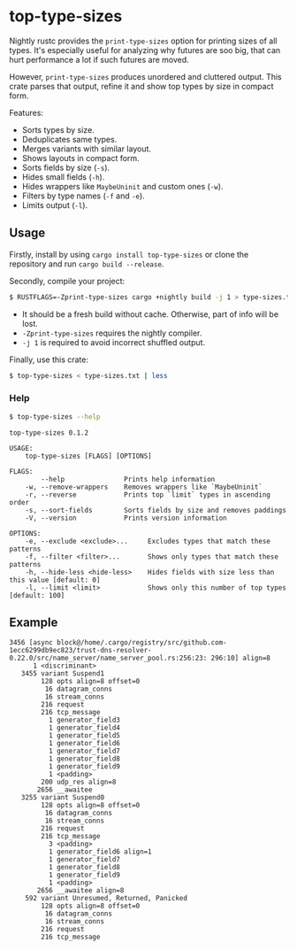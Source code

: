 # top-type-sizes

Nightly rustc provides the `print-type-sizes` option for printing sizes of all types. It's especially useful for analyzing why futures are soo big, that can hurt performance a lot if such futures are moved.

However, `print-type-sizes` produces unordered and cluttered output. This crate parses that output, refine it and show top types by size in compact form.

Features:
* Sorts types by size.
* Deduplicates same types.
* Merges variants with similar layout.
* Shows layouts in compact form.
* Sorts fields by size (`-s`).
* Hides small fields (`-h`).
* Hides wrappers like `MaybeUninit` and custom ones (`-w`).
* Filters by type names (`-f` and `-e`).
* Limits output (`-l`).

## Usage
Firstly, install by using `cargo install top-type-sizes` or clone the repository and run `cargo build --release`.

Secondly, compile your project:
```sh
$ RUSTFLAGS=-Zprint-type-sizes cargo +nightly build -j 1 > type-sizes.txt
```
* It should be a fresh build without cache. Otherwise, part of info will be lost.
* `-Zprint-type-sizes` requires the nightly compiler.
* `-j 1` is required to avoid incorrect shuffled output.

Finally, use this crate:
```sh
$ top-type-sizes < type-sizes.txt | less
```

### Help

```sh
$ top-type-sizes --help
```

```
top-type-sizes 0.1.2

USAGE:
    top-type-sizes [FLAGS] [OPTIONS]

FLAGS:
        --help               Prints help information
    -w, --remove-wrappers    Removes wrappers like `MaybeUninit`
    -r, --reverse            Prints top `limit` types in ascending order
    -s, --sort-fields        Sorts fields by size and removes paddings
    -V, --version            Prints version information

OPTIONS:
    -e, --exclude <exclude>...     Excludes types that match these patterns
    -f, --filter <filter>...       Shows only types that match these patterns
    -h, --hide-less <hide-less>    Hides fields with size less than this value [default: 0]
    -l, --limit <limit>            Shows only this number of top types [default: 100]
```

## Example
```
3456 [async block@/home/.cargo/registry/src/github.com-1ecc6299db9ec823/trust-dns-resolver-0.22.0/src/name_server/name_server_pool.rs:256:23: 296:10] align=8
      1 <discriminant>
   3455 variant Suspend1
        128 opts align=8 offset=0
         16 datagram_conns
         16 stream_conns
        216 request
        216 tcp_message
          1 generator_field3
          1 generator_field4
          1 generator_field5
          1 generator_field6
          1 generator_field7
          1 generator_field8
          1 generator_field9
          1 <padding>
        200 udp_res align=8
       2656 __awaitee
   3255 variant Suspend0
        128 opts align=8 offset=0
         16 datagram_conns
         16 stream_conns
        216 request
        216 tcp_message
          3 <padding>
          1 generator_field6 align=1
          1 generator_field7
          1 generator_field8
          1 generator_field9
          1 <padding>
       2656 __awaitee align=8
    592 variant Unresumed, Returned, Panicked
        128 opts align=8 offset=0
         16 datagram_conns
         16 stream_conns
        216 request
        216 tcp_message
```
